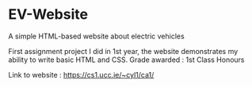 # EV-Website
A simple HTML-based website about electric vehicles

First assignment project I did in 1st year, the website demonstrates my ability to write basic HTML and CSS.
Grade awarded : 1st Class Honours

Link to website : https://cs1.ucc.ie/~cyl1/ca1/
